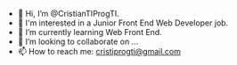- 👋 Hi, I’m @CristianTIProgTI.
- 👀 I'm interested in a Junior Front End Web Developer job.
- 🌱 I’m currently learning Web Front End.
- 💞️ I’m looking to collaborate on ...
- 📫 How to reach me: cristiprogti@gmail.com
  
<!---
CristianTIProgTI/CristianTIProgTI is a ✨ special ✨ repository because its `README.md` (this file) appears on your GitHub profile.
You can click the Preview link to take a look at your changes.
--->

